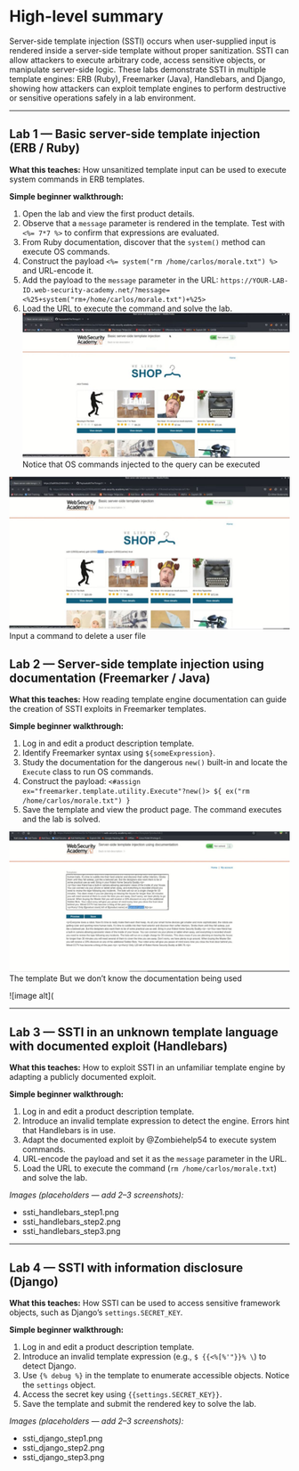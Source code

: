 # High-level summary

Server-side template injection (SSTI) occurs when user-supplied input is rendered inside a server-side template without proper sanitization. SSTI can allow attackers to execute arbitrary code, access sensitive objects, or manipulate server-side logic. These labs demonstrate SSTI in multiple template engines: ERB (Ruby), Freemarker (Java), Handlebars, and Django, showing how attackers can exploit template engines to perform destructive or sensitive operations safely in a lab environment.

---

## Lab 1 — Basic server-side template injection (ERB / Ruby)

**What this teaches:** How unsanitized template input can be used to execute system commands in ERB templates.

**Simple beginner walkthrough:**

1. Open the lab and view the first product details.
2. Observe that a `message` parameter is rendered in the template. Test with `<%= 7*7 %>` to confirm that expressions are evaluated.
3. From Ruby documentation, discover that the `system()` method can execute OS commands.
4. Construct the payload `<%= system("rm /home/carlos/morale.txt") %>` and URL-encode it.
5. Add the payload to the `message` parameter in the URL:
   `https://YOUR-LAB-ID.web-security-academy.net/?message=<%25+system("rm+/home/carlos/morale.txt")+%25>`
6. Load the URL to execute the command and solve the lab.
![image alt](https://github.com/Lispectree/web-sec/blob/f3b5431ec59b77905e0167b5eb2fcec0b9553971/web-security-labs/labs/server-side-template-injection/SSTI%20LAB1%20PHOTO1.jpg)
Notice that OS commands injected to the query can be executed


![image alt](https://github.com/Lispectree/web-sec/blob/3b0b1bac453e880618c0e12bbb8a2120b3f49ac8/web-security-labs/labs/server-side-template-injection/SSTI%20LAB1%20PHOTO2.jpg)
Input a command to delete a user file



## Lab 2 — Server-side template injection using documentation (Freemarker / Java)

**What this teaches:** How reading template engine documentation can guide the creation of SSTI exploits in Freemarker templates.

**Simple beginner walkthrough:**

1. Log in and edit a product description template.
2. Identify Freemarker syntax using `${someExpression}`.
3. Study the documentation for the dangerous `new()` built-in and locate the `Execute` class to run OS commands.
4. Construct the payload:
   `<#assign ex="freemarker.template.utility.Execute"?new()> ${ ex("rm /home/carlos/morale.txt") }`
5. Save the template and view the product page. The command executes and the lab is solved.

![image alt](https://github.com/Lispectree/web-sec/blob/564e8b26e65374170a1ccc6eec3cd54e546ff492/web-security-labs/labs/server-side-template-injection/SSTI%20LAB2%20PHOTO1.jpg)
The template
But we don’t know the documentation being used


![image alt](

---

## Lab 3 — SSTI in an unknown template language with documented exploit (Handlebars)

**What this teaches:** How to exploit SSTI in an unfamiliar template engine by adapting a publicly documented exploit.

**Simple beginner walkthrough:**

1. Log in and edit a product description template.
2. Introduce an invalid template expression to detect the engine. Errors hint that Handlebars is in use.
3. Adapt the documented exploit by @Zombiehelp54 to execute system commands.
4. URL-encode the payload and set it as the `message` parameter in the URL.
5. Load the URL to execute the command (`rm /home/carlos/morale.txt`) and solve the lab.

*Images (placeholders — add 2–3 screenshots):*

* ssti_handlebars_step1.png
* ssti_handlebars_step2.png
* ssti_handlebars_step3.png

---

## Lab 4 — SSTI with information disclosure (Django)

**What this teaches:** How SSTI can be used to access sensitive framework objects, such as Django’s `settings.SECRET_KEY`.

**Simple beginner walkthrough:**

1. Log in and edit a product description template.
2. Introduce an invalid template expression (e.g., `$ {{<%[%'"}}% \`) to detect Django.
3. Use `{% debug %}` in the template to enumerate accessible objects. Notice the `settings` object.
4. Access the secret key using `{{settings.SECRET_KEY}}`.
5. Save the template and submit the rendered key to solve the lab.

*Images (placeholders — add 2–3 screenshots):*

* ssti_django_step1.png
* ssti_django_step2.png
* ssti_django_step3.png


